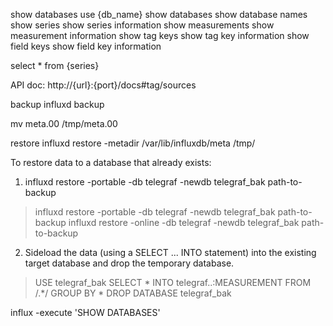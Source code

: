 show databases
use {db_name}
        show databases        show database names
        show series           show series information
        show measurements     show measurement information
        show tag keys         show tag key information
        show field keys       show field key information

select * from {series}

API doc:
http://{url}:{port}/docs#tag/sources


backup
influxd backup

mv meta.00 /tmp/meta.00

restore
influxd restore -metadir /var/lib/influxdb/meta /tmp/


To restore data to a database that already exists:
1) influxd restore -portable -db telegraf -newdb telegraf_bak path-to-backup
> influxd restore -portable -db telegraf -newdb telegraf_bak path-to-backup
> influxd restore -online -db telegraf -newdb telegraf_bak path-to-backup
2) Sideload the data (using a SELECT ... INTO statement) into the existing target database and drop the temporary database.
> USE telegraf_bak
> SELECT * INTO telegraf..:MEASUREMENT FROM /.*/ GROUP BY *
> DROP DATABASE telegraf_bak

influx -execute 'SHOW DATABASES'